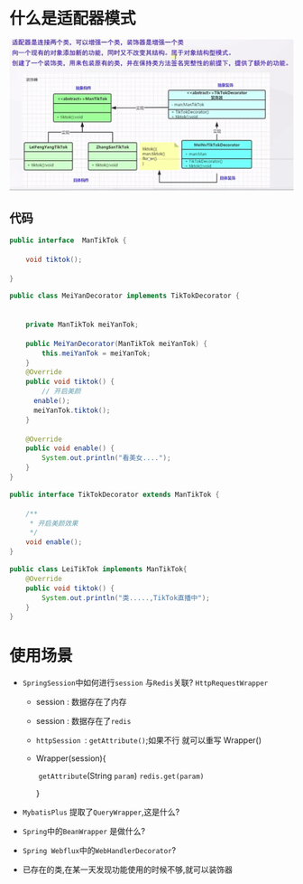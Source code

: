 # 什么是适配器模式

![image-20221227135455309](./images/image-20221227_04.png)

## 代码

```java
public interface  ManTikTok {

    void tiktok();

}
```

```java
public class MeiYanDecorator implements TikTokDecorator {


    private ManTikTok meiYanTok;

    public MeiYanDecorator(ManTikTok meiYanTok) {
        this.meiYanTok = meiYanTok;
    }
    @Override
    public void tiktok() {
        // 开启美颜
      enable();
      meiYanTok.tiktok();
    }

    @Override
    public void enable() {
        System.out.println("看美女....");
    }
}
```

```java
public interface TikTokDecorator extends ManTikTok {

    /**
     * 开启美颜效果
     */
    void enable();
}
```

```java
public class LeiTikTok implements ManTikTok{
    @Override
    public void tiktok() {
        System.out.println("类.....,TikTok直播中");
    }
}
```

# 使用场景

- `SpringSession`中如何进行`session` 与`Redis`关联? `HttpRequestWrapper`

  - session : 数据存在了内存

  - session : 数据存在了`redis`

  - `httpSession `:  `getAttribute()`;如果不行 就可以重写 Wrapper()

  - Wrapper(session){

    ​    `getAttribute`(String `param`)  `redis.get(param)`

     }

- `MybatisPlus` 提取了`QueryWrapper`,这是什么?

- `Spring`中的`BeanWrapper` 是做什么?

- `Spring Webflux`中的`WebHandlerDecorator`? 

- 已存在的类,在某一天发现功能使用的时候不够,就可以装饰器